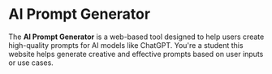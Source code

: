 # AI Prompt Generator

The **AI Prompt Generator** is a web-based tool designed to help users create high-quality prompts for AI models like ChatGPT. You're a student this website helps generate creative and effective prompts based on user inputs or use cases.
